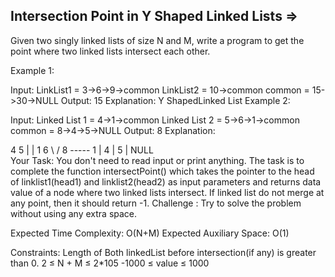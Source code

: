 Intersection Point in Y Shaped Linked Lists =>
-------------------------------------------


Given two singly linked lists of size N and M, write a program to get the point where two linked lists intersect each other.

 

Example 1:

Input:
LinkList1 = 3->6->9->common
LinkList2 = 10->common
common = 15->30->NULL
Output: 15
Explanation:
Y ShapedLinked List
Example 2:

Input: 
Linked List 1 = 4->1->common
Linked List 2 = 5->6->1->common
common = 8->4->5->NULL
Output: 8
Explanation: 

4              5
|              |
1              6
 \             /
  8   -----  1 
   |
   4
   |
  5
  |
  NULL       
Your Task:
You don't need to read input or print anything. The task is to complete the function intersectPoint() which takes the pointer to the head of linklist1(head1) and linklist2(head2) as input parameters and returns data value of a node where two linked lists intersect. If linked list do not merge at any point, then it should return -1.
Challenge : Try to solve the problem without using any extra space.

 

Expected Time Complexity: O(N+M)
Expected Auxiliary Space: O(1)

 

Constraints:
Length of Both linkedList before intersection(if any) is greater than 0.
2 ≤ N + M ≤ 2*105
-1000 ≤ value ≤ 1000
